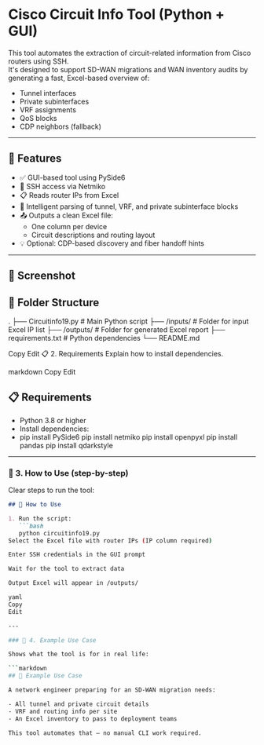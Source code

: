 # Cisco Circuit Info Tool (Python + GUI)

This tool automates the extraction of circuit-related information from Cisco routers using SSH.  
It's designed to support SD-WAN migrations and WAN inventory audits by generating a fast, Excel-based overview of:

- Tunnel interfaces
- Private subinterfaces
- VRF assignments
- QoS blocks
- CDP neighbors (fallback)

---

## 🔧 Features

- ✅ GUI-based tool using PySide6
- 🔐 SSH access via Netmiko
- 📋 Reads router IPs from Excel
- 🧠 Intelligent parsing of tunnel, VRF, and private subinterface blocks
- 📤 Outputs a clean Excel file:
  - One column per device
  - Circuit descriptions and routing layout
- 💡 Optional: CDP-based discovery and fiber handoff hints

---

## 📸 Screenshot




## 📂 Folder Structure

.
├── Circuitinfo19.py # Main Python script
├── /inputs/ # Folder for input Excel IP list
├── /outputs/ # Folder for generated Excel report
├── requirements.txt # Python dependencies
└── README.md

Copy
Edit
📋 2. Requirements
Explain how to install dependencies.

markdown
Copy
Edit
## 📋 Requirements

- Python 3.8 or higher
- Install dependencies:
- pip install PySide6
pip install netmiko
pip install openpyxl
pip install pandas
pip install qdarkstyle


---

### 🚀 3. How to Use (step-by-step)

Clear steps to run the tool:

```markdown
## 🚀 How to Use

1. Run the script:
   ```bash
   python circuitinfo19.py
Select the Excel file with router IPs (IP column required)

Enter SSH credentials in the GUI prompt

Wait for the tool to extract data

Output Excel will appear in /outputs/

yaml
Copy
Edit

---

### 📘 4. Example Use Case

Shows what the tool is for in real life:

```markdown
## 📘 Example Use Case

A network engineer preparing for an SD-WAN migration needs:

- All tunnel and private circuit details
- VRF and routing info per site
- An Excel inventory to pass to deployment teams

This tool automates that — no manual CLI work required.

